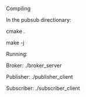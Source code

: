 Compiling

In the pubsub directionary:

cmake .

make -j

Running:

Broker: ./broker_server

Publisher: ./publisher_client

Subscriber: ./subscriber_client